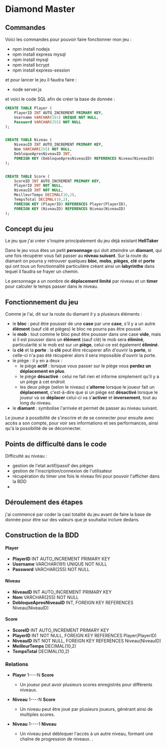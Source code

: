 # Diamond Master

## Commandes

Voici les commandes pour pouvoir faire fonctionner mon jeu : 
- npm install nodejs
- npm install express mysql
- npm install mysql
- npm install bcrypt
- npm install express-session

et pour lancer le jeu il faudra faire :
 - node server.js

 et voici le code SQL afin de créer la base de donnée : 

```sql
CREATE TABLE Player (
    PlayerID INT AUTO_INCREMENT PRIMARY KEY,
    Username VARCHAR(191) UNIQUE NOT NULL,
    Password VARCHAR(255) NOT NULL
);


CREATE TABLE Niveau (
    NiveauID INT AUTO_INCREMENT PRIMARY KEY,
    Nom VARCHAR(255) NOT NULL,
    DebloqueApresNiveauID INT,
    FOREIGN KEY (DebloqueApresNiveauID) REFERENCES Niveau(NiveauID)
);


CREATE TABLE Score (
    ScoreID INT AUTO_INCREMENT PRIMARY KEY,
    PlayerID INT NOT NULL,
    NiveauID INT NOT NULL,
    MeilleurTemps DECIMAL(10,2),
    TempsTotal DECIMAL(10,2),
    FOREIGN KEY (PlayerID) REFERENCES Player(PlayerID),
    FOREIGN KEY (NiveauID) REFERENCES Niveau(NiveauID)
);
```

## Concept du jeu

Le jeu que j'ai créer s'inspire principalement du jeu déjà existant **HellTaker**

Dans le jeu vous êtes un petit **personnage** qui doit atteindre un **diamant**, qui une fois récupérer vous fait passer au **niveau suivant**.
Sur la route du diamant on pourra y retrouver quelques **bloc**, **mobs**, **pièges**, **clé** et **porte** qui ont tous un fonctionnalité particulière créant ainsi un **labyrinthe** dans lequel il faudra se frayer un chemin.

Le personnage a un nombre de **déplacement limité** par niveau et un **timer** pour calculer le temps passer dans le niveau.

## Fonctionnement du jeu 

Comme je l'ai, dit sur la route du diamant il y a plusieurs éléments :
 - le **bloc** : peut être pousser de une **case** par une **case**, s'il y a un autre **élément** (sauf clé et pièges) le bloc ne pourra pas être poussé.
 - le **mob** : tout comme le bloc peut être pousser dans une case **vide**, mais si il est pousser dans un **élément** (sauf clé) le mob sera **éliminé**, particularité si le mob est sur un **piège**, celui-ce est également **éliminé**.
 - la **clé** et la **porte** : la **clé** peut être récuperer afin d'ouvrir la **porte**, si celle-ci n'a pas été récupérer alors il sera impossible d'ouvrir la porte.
 - le piège : il y en a deux : 
    - le piège **actif** : lorsque vous passer sur le piège vous **perdez un déplacement en plus**.
    - le piège **désactivé** : celui ne fait rien et informe simplement qu'il y a un piège à cet endroit
    - les deux piège (selon le niveau) s'**alterne** lorsque le joueur fait un **déplacement**, c'est-à-dire que si un piège est **désactivé** lorsque le joueur va se **déplacer** celui-ci va s'**activer** et **inversement**, tout au long du niveau.
 - le **diamant** : symbolise l'arrivée et permet de passer au niveau suivant.

Le joueur à possibilité de s'inscrire et de se connecter pour ensuite avec accès a son compte, pour voir ses informations et ses performances, ainsi qu'à la possibilité de se déconnecter.

## Points de difficulté dans le code

Difficulté au niveau : 
 - gestion de l'etat actif/passif des pièges
 - gestion de l'inscription/connexion de l'utilisateur
 - récupération du timer une fois le niveau fini pour pouvoir l'afficher dans la BDD
 - 

## Déroulement des étapes

j'ai commencé par coder la casi totalité du jeu avant de faire la base de donnée pour être sur des valeurs que je souhaitai inclure dedans.

## Construction de la BDD

#### Player
- **PlayerID** INT AUTO_INCREMENT PRIMARY KEY
- **Username** VARCHAR(191) UNIQUE NOT NULL
- **Password** VARCHAR(255) NOT NULL

#### Niveau
- **NiveauID** INT AUTO_INCREMENT PRIMARY KEY
- **Nom** VARCHAR(255) NOT NULL
- **DebloqueApresNiveauID** INT, FOREIGN KEY REFERENCES Niveau(NiveauID)

#### Score
- **ScoreID** INT AUTO_INCREMENT PRIMARY KEY
- **PlayerID** INT NOT NULL, FOREIGN KEY REFERENCES Player(PlayerID)
- **NiveauID** INT NOT NULL, FOREIGN KEY REFERENCES Niveau(NiveauID)
- **MeilleurTemps** DECIMAL(10,2)
- **TempsTotal** DECIMAL(10,2)

### Relations

- **Player** 1----N **Score**
  - Un joueur peut avoir plusieurs scores enregistrés pour différents niveaux.

- **Niveau** 1----N **Score**
  - Un niveau peut être joué par plusieurs joueurs, générant ainsi de multiples scores.

- **Niveau** 1----1 **Niveau**
  - Un niveau peut débloquer l'accès à un autre niveau, formant une chaîne de progression de niveaux.
.

